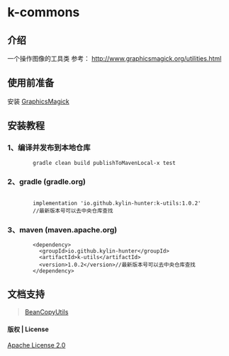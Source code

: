 # k-commons

## 介绍

一个操作图像的工具类
参考：
http://www.graphicsmagick.org/utilities.html

## 使用前准备
安装 [GraphicsMagick](http://www.graphicsmagick.org/download.html)


## 安装教程

### 1、编译并发布到本地仓库

```
        gradle clean build publishToMavenLocal-x test
```

### 2、gradle (gradle.org)

```

        implementation 'io.github.kylin-hunter:k-utils:1.0.2'
        //最新版本号可以去中央仓库查找

```

### 3、maven (maven.apache.org)

```
        <dependency>
          <groupId>io.github.kylin-hunter</groupId>
          <artifactId>k-utils</artifactId>
          <version>1.0.2</version>//最新版本号可以去中央仓库查找
        </dependency>

```

## 文档支持

> [BeanCopyUtils](doc/bean/BeanCopyUtils-zh.md)



#### 版权 | License

[Apache License 2.0](https://www.apache.org/licenses/LICENSE-2.0)
